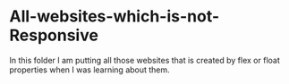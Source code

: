 # All-websites-which-is-not-Responsive
In this folder I am putting all those websites that is created by flex or float  properties when I was learning about them.
